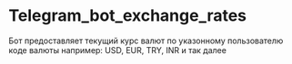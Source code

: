 # Telegram_bot_exchange_rates
Бот предоставляет текущий курс валют по указонному пользователю коде валюты
например: USD, EUR, TRY, INR и так далее
